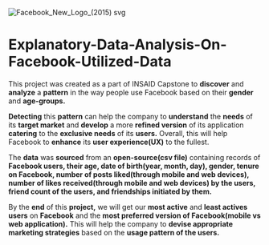 ![Facebook_New_Logo_(2015) svg](https://github.com/Biswajitjitu6/Explanatory-Data-Analysis-On-Facebook-Utilized-Data/assets/97983738/9fee5443-5bec-4389-960a-b6d48d809c14)
# Explanatory-Data-Analysis-On-Facebook-Utilized-Data

  
  This project was created as a part of INSAID Capstone to **discover** and **analyze** a **pattern** in the way people use Facebook based on their **gender** and **age-groups.**  


**Detecting** this **pattern** can help the company to **understand** the **needs** of its **target market** and **develop** a more **refined version** of its application **catering** to the **exclusive needs** of its **users.** Overall, this will help Facebook to **enhance** its **user experience(UX)** to the fullest. 

The **data** was **sourced** from an **open-source(csv file)** containing records of **Facebook users, their age, date of birth(year, month, day), gender, tenure on Facebook, number of posts liked(through mobile and web devices), number of likes received(through mobile and web devices) by the users,  friend count of the users, and friendships initiated by them.**

By the **end** of this **project,** we will get our **most active** and **least actives users** on **Facebook** and the **most preferred version of Facebook(mobile vs web application).** This will help the company to **devise appropriate marketing strategies** based on the **usage pattern of the users.**
